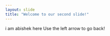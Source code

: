 ```yaml
---
layout: slide
title: "Welcome to our second slide!"
---
```

i am abishek here
Use the left arrow to go back!
